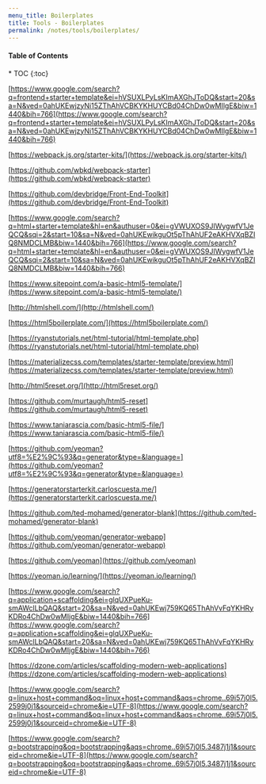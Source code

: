 ```yaml
---
menu_title: Boilerplates
title: Tools - Boilerplates
permalink: /notes/tools/boilerplates/
---
```


<h4>Table of Contents</h4>
* TOC
{:toc}

[https://www.google.com/search?q=frontend+starter+template&ei=hVSUXLPyLsKImAXGhJToDQ&start=20&sa=N&ved=0ahUKEwjzyNi15ZThAhVCBKYKHUYCBd04ChDw0wMIlgE&biw=1440&bih=766](https://www.google.com/search?q=frontend+starter+template&ei=hVSUXLPyLsKImAXGhJToDQ&start=20&sa=N&ved=0ahUKEwjzyNi15ZThAhVCBKYKHUYCBd04ChDw0wMIlgE&biw=1440&bih=766)

[https://webpack.js.org/starter-kits/](https://webpack.js.org/starter-kits/)

[https://github.com/wbkd/webpack-starter](https://github.com/wbkd/webpack-starter)

[https://github.com/devbridge/Front-End-Toolkit](https://github.com/devbridge/Front-End-Toolkit)

[https://www.google.com/search?q=html+starter+template&hl=en&authuser=0&ei=gVWUXOS9JIWygwfV1JeQCQ&sqi=2&start=10&sa=N&ved=0ahUKEwikguOt5pThAhUF2eAKHVXqBZIQ8NMDCLMB&biw=1440&bih=766](https://www.google.com/search?q=html+starter+template&hl=en&authuser=0&ei=gVWUXOS9JIWygwfV1JeQCQ&sqi=2&start=10&sa=N&ved=0ahUKEwikguOt5pThAhUF2eAKHVXqBZIQ8NMDCLMB&biw=1440&bih=766)

[https://www.sitepoint.com/a-basic-html5-template/](https://www.sitepoint.com/a-basic-html5-template/)

[http://htmlshell.com/](http://htmlshell.com/)

[https://html5boilerplate.com/](https://html5boilerplate.com/)

[https://ryanstutorials.net/html-tutorial/html-template.php](https://ryanstutorials.net/html-tutorial/html-template.php)

[https://materializecss.com/templates/starter-template/preview.html](https://materializecss.com/templates/starter-template/preview.html)

[http://html5reset.org/](http://html5reset.org/)

[https://github.com/murtaugh/html5-reset](https://github.com/murtaugh/html5-reset)

[https://www.taniarascia.com/basic-html5-file/](https://www.taniarascia.com/basic-html5-file/)

[https://github.com/yeoman?utf8=%E2%9C%93&q=generator&type=&language=](https://github.com/yeoman?utf8=%E2%9C%93&q=generator&type=&language=)

[https://generatorstarterkit.carloscuesta.me/](https://generatorstarterkit.carloscuesta.me/)

[https://github.com/ted-mohamed/generator-blank](https://github.com/ted-mohamed/generator-blank)

[https://github.com/yeoman/generator-webapp](https://github.com/yeoman/generator-webapp)

[https://github.com/yeoman](https://github.com/yeoman)

[https://yeoman.io/learning/](https://yeoman.io/learning/)

[https://www.google.com/search?q=application+scaffolding&ei=glqUXPueKu-smAWclLbQAQ&start=20&sa=N&ved=0ahUKEwj759KQ65ThAhVvFqYKHRyKDRo4ChDw0wMIjgE&biw=1440&bih=766](https://www.google.com/search?q=application+scaffolding&ei=glqUXPueKu-smAWclLbQAQ&start=20&sa=N&ved=0ahUKEwj759KQ65ThAhVvFqYKHRyKDRo4ChDw0wMIjgE&biw=1440&bih=766)

[https://dzone.com/articles/scaffolding-modern-web-applications](https://dzone.com/articles/scaffolding-modern-web-applications)

[https://www.google.com/search?q=linux+host+command&oq=linux+host+command&aqs=chrome..69i57j0l5.2599j0j1&sourceid=chrome&ie=UTF-8](https://www.google.com/search?q=linux+host+command&oq=linux+host+command&aqs=chrome..69i57j0l5.2599j0j1&sourceid=chrome&ie=UTF-8)

[https://www.google.com/search?q=bootstrapping&oq=bootstrapping&aqs=chrome..69i57j0l5.3487j1j1&sourceid=chrome&ie=UTF-8](https://www.google.com/search?q=bootstrapping&oq=bootstrapping&aqs=chrome..69i57j0l5.3487j1j1&sourceid=chrome&ie=UTF-8)

